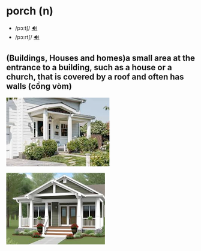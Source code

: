 # porch (n)

- /pɔːtʃ/ [🔊](https://www.oxfordlearnersdictionaries.com/media/english/uk_pron/p/por/porch/porch__gb_1.mp3)
- /pɔːrtʃ/ [🔊](https://www.oxfordlearnersdictionaries.com/media/english/us_pron/p/por/porch/porch__us_1.mp3)

## (Buildings, Houses and homes)a small area at the entrance to a building, such as a house or a church, that is covered by a roof and often has walls (cổng vòm)

![porch-1](porch-1.png)

![porch-2](porch-2.png)